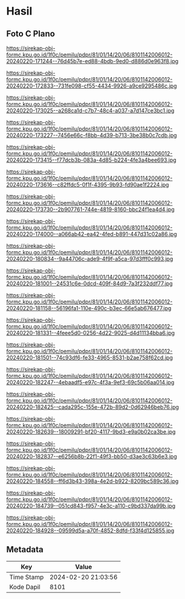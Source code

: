 # Hasil

## Foto C Plano

https://sirekap-obj-formc.kpu.go.id/1f0c/pemilu/pdpr/81/01/14/20/06/8101142006012-20240220-171244--76d45b7e-ed88-4bdb-9ed0-d886d0e963f8.jpg

https://sirekap-obj-formc.kpu.go.id/1f0c/pemilu/pdpr/81/01/14/20/06/8101142006012-20240220-172833--731fe098-cf55-4434-9926-a9ce9295486c.jpg

https://sirekap-obj-formc.kpu.go.id/1f0c/pemilu/pdpr/81/01/14/20/06/8101142006012-20240220-173025--a268ca1d-c7b7-48c4-a037-a7d147ce3bc1.jpg

https://sirekap-obj-formc.kpu.go.id/1f0c/pemilu/pdpr/81/01/14/20/06/8101142006012-20240220-173227--7456e66c-f8bb-4d39-b713-3be38b0c7cdb.jpg

https://sirekap-obj-formc.kpu.go.id/1f0c/pemilu/pdpr/81/01/14/20/06/8101142006012-20240220-173415--f77dcb3b-083a-4d85-b224-4fe3a4bee693.jpg

https://sirekap-obj-formc.kpu.go.id/1f0c/pemilu/pdpr/81/01/14/20/06/8101142006012-20240220-173616--c82ffdc5-0f1f-4395-9b93-fd90ae1f2224.jpg

https://sirekap-obj-formc.kpu.go.id/1f0c/pemilu/pdpr/81/01/14/20/06/8101142006012-20240220-173730--2b907761-744e-4819-8160-bbc24f1ea4d4.jpg

https://sirekap-obj-formc.kpu.go.id/1f0c/pemilu/pdpr/81/01/14/20/06/8101142006012-20240220-174000--a066ab42-ea42-4fed-b891-447d31c02a86.jpg

https://sirekap-obj-formc.kpu.go.id/1f0c/pemilu/pdpr/81/01/14/20/06/8101142006012-20240220-180834--9a44706c-ade9-4f9f-a5ca-97d3fff0c993.jpg

https://sirekap-obj-formc.kpu.go.id/1f0c/pemilu/pdpr/81/01/14/20/06/8101142006012-20240220-181001--24531c6e-0dcd-409f-84d9-7a3f232ddf77.jpg

https://sirekap-obj-formc.kpu.go.id/1f0c/pemilu/pdpr/81/01/14/20/06/8101142006012-20240220-181158--56196fa1-110e-490c-b3ec-66e5ab676477.jpg

https://sirekap-obj-formc.kpu.go.id/1f0c/pemilu/pdpr/81/01/14/20/06/8101142006012-20240220-181331--4feee5d0-0256-4d22-9025-d4d11134bba6.jpg

https://sirekap-obj-formc.kpu.go.id/1f0c/pemilu/pdpr/81/01/14/20/06/8101142006012-20240220-181501--74c93df6-fe33-4965-8531-b2ae758f62cd.jpg

https://sirekap-obj-formc.kpu.go.id/1f0c/pemilu/pdpr/81/01/14/20/06/8101142006012-20240220-182247--4ebaadf5-e97c-4f3a-9ef3-69c5b06aa014.jpg

https://sirekap-obj-formc.kpu.go.id/1f0c/pemilu/pdpr/81/01/14/20/06/8101142006012-20240220-182425--cada295c-155e-472b-89d2-0d62946beb76.jpg

https://sirekap-obj-formc.kpu.go.id/1f0c/pemilu/pdpr/81/01/14/20/06/8101142006012-20240220-182639--18009291-bf20-4117-9bd3-e9a0b02ca3be.jpg

https://sirekap-obj-formc.kpu.go.id/1f0c/pemilu/pdpr/81/01/14/20/06/8101142006012-20240220-182837--e6256b8b-22f1-49f3-bb50-d3ae3c63b6e3.jpg

https://sirekap-obj-formc.kpu.go.id/1f0c/pemilu/pdpr/81/01/14/20/06/8101142006012-20240220-184558--ff6d3b43-398a-4e2d-b922-8209bc589c36.jpg

https://sirekap-obj-formc.kpu.go.id/1f0c/pemilu/pdpr/81/01/14/20/06/8101142006012-20240220-184739--051cd843-f957-4e3c-a110-c9bd337da99b.jpg

https://sirekap-obj-formc.kpu.go.id/1f0c/pemilu/pdpr/81/01/14/20/06/8101142006012-20240220-184928--09599d5a-a70f-4852-8dfd-f33f4d125855.jpg


## Metadata

| Key        | Value               |
| ---------- | ------------------- |
| Time Stamp | 2024-02-20 21:03:56 |
| Kode Dapil | 8101                |



